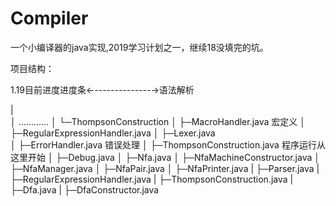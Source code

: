 # Compiler
一个小编译器的java实现,2019学习计划之一，继续18没填完的坑。


项目结构：





1.19目前进度进度条←--------------→语法解析

|    
│    …………
│    └─ThompsonConstruction
│        ├─MacroHandler.java  宏定义
│        ├─RegularExpressionHandler.java 
│        ├─Lexer.java    
│        ├─ErrorHandler.java   错误处理
│        ├─ThompsonConstruction.java 程序运行从这里开始
│        ├─Debug.java
│        ├─Nfa.java
│        ├─NfaMachineConstructor.java
│        ├─NfaManager.java
│        ├─NfaPair.java
│        ├─NfaPrinter.java
|        ├─Parser.java
|        ├─RegularExpressionHandler.java
|        ├─ThompsonConstruction.java
|        ├─Dfa.java
|        ├─DfaConstructor.java








